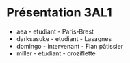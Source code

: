 # Présentation 3AL1

- aea - etudiant - Paris-Brest
- darksasuke - etudiant - Lasagnes
- domingo - intervenant - Flan pâtissier
- miller - etudiant - croziflette
